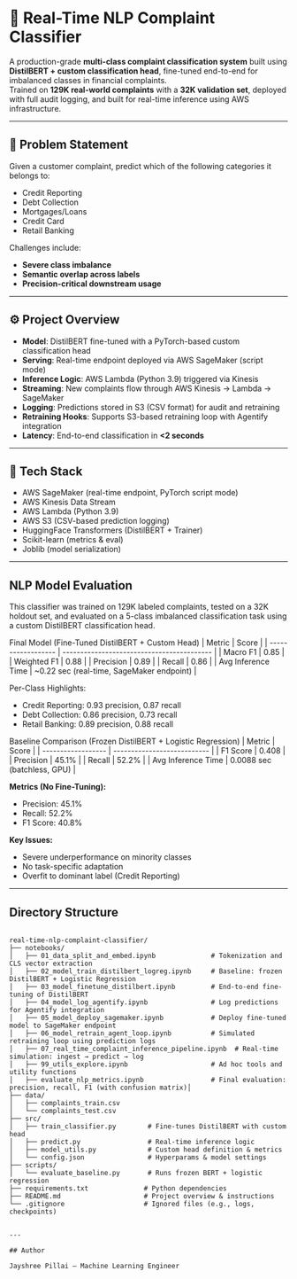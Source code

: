 # 🧠 Real-Time NLP Complaint Classifier

A production-grade **multi-class complaint classification system** built using **DistilBERT + custom classification head**, fine-tuned end-to-end for imbalanced classes in financial complaints.  
Trained on **129K real-world complaints** with a **32K validation set**, deployed with full audit logging, and built for real-time inference using AWS infrastructure.

---

## 🚨 Problem Statement

Given a customer complaint, predict which of the following categories it belongs to:
- Credit Reporting
- Debt Collection
- Mortgages/Loans
- Credit Card
- Retail Banking

Challenges include:
- **Severe class imbalance**
- **Semantic overlap across labels**
- **Precision-critical downstream usage**

---

## ⚙️ Project Overview

- **Model**: DistilBERT fine-tuned with a PyTorch-based custom classification head
- **Serving**: Real-time endpoint deployed via AWS SageMaker (script mode)
- **Inference Logic**: AWS Lambda (Python 3.9) triggered via Kinesis
- **Streaming**: New complaints flow through AWS Kinesis → Lambda → SageMaker
- **Logging**: Predictions stored in S3 (CSV format) for audit and retraining
- **Retraining Hooks**: Supports S3-based retraining loop with Agentify integration
- **Latency**: End-to-end classification in **<2 seconds**

---

## 🧰 Tech Stack

- AWS SageMaker (real-time endpoint, PyTorch script mode)
- AWS Kinesis Data Stream
- AWS Lambda (Python 3.9)
- AWS S3 (CSV-based prediction logging)
- HuggingFace Transformers (DistilBERT + Trainer)
- Scikit-learn (metrics & eval)
- Joblib (model serialization)

---


## NLP Model Evaluation 

This classifier was trained on 129K labeled complaints, tested on a 32K holdout set, and evaluated on a 5-class imbalanced classification task using a custom DistilBERT classification head.

Final Model (Fine-Tuned DistilBERT + Custom Head)
| Metric             | Score                                      |
| ------------------ | ------------------------------------------ |
| Macro F1           | 0.85                                       |
| Weighted F1        | 0.88                                       |
| Precision          | 0.89                                       |
| Recall             | 0.86                                       |
| Avg Inference Time | \~0.22 sec (real-time, SageMaker endpoint) |

Per-Class Highlights:
- Credit Reporting: 0.93 precision, 0.87 recall
- Debt Collection: 0.86 precision, 0.73 recall
- Retail Banking: 0.89 precision, 0.88 recall

Baseline Comparison (Frozen DistilBERT + Logistic Regression)
| Metric             | Score                       |
| ------------------ | --------------------------- |
| F1 Score           | 0.408                       |
| Precision          | 45.1%                       |
| Recall             | 52.2%                       |
| Avg Inference Time | 0.0088 sec (batchless, GPU) |

**Metrics (No Fine-Tuning):**
- Precision: 45.1%
- Recall: 52.2%
- F1 Score: 40.8%

**Key Issues:**
- Severe underperformance on minority classes
- No task-specific adaptation
- Overfit to dominant label (Credit Reporting)

---

## Directory Structure

```

real-time-nlp-complaint-classifier/
├── notebooks/
│   ├── 01_data_split_and_embed.ipynb              # Tokenization and CLS vector extraction
│   ├── 02_model_train_distilbert_logreg.ipynb     # Baseline: frozen DistilBERT + Logistic Regression
│   ├── 03_model_finetune_distilbert.ipynb         # End-to-end fine-tuning of DistilBERT
│   ├── 04_model_log_agentify.ipynb                # Log predictions for Agentify integration
│   ├── 05_model_deploy_sagemaker.ipynb            # Deploy fine-tuned model to SageMaker endpoint
│   ├── 06_model_retrain_agent_loop.ipynb          # Simulated retraining loop using prediction logs
│   ├── 07_real_time_complaint_inference_pipeline.ipynb  # Real-time simulation: ingest → predict → log
│   ├── 99_utils_explore.ipynb                     # Ad hoc tools and utility functions
│   ├── evaluate_nlp_metrics.ipynb                 # Final evaluation: precision, recall, F1 (with confusion matrix)│
├── data/
│   ├── complaints_train.csv
│   └── complaints_test.csv
├── src/
│   ├── train_classifier.py        # Fine-tunes DistilBERT with custom head
│   ├── predict.py                 # Real-time inference logic
│   ├── model_utils.py             # Custom head definition & metrics
│   └── config.json                # Hyperparams & model settings
├── scripts/
│   └── evaluate_baseline.py       # Runs frozen BERT + logistic regression
├── requirements.txt              # Python dependencies
├── README.md                     # Project overview & instructions
└── .gitignore                    # Ignored files (e.g., logs, checkpoints)


---

## Author

Jayshree Pillai – Machine Learning Engineer  
